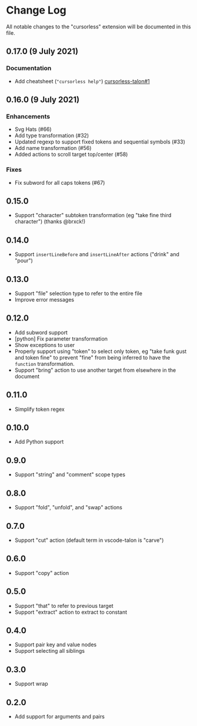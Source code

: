 # Change Log

All notable changes to the "cursorless" extension will be documented in this file.

## 0.17.0 (9 July 2021)
### Documentation
- Add cheatsheet (`"cursorless help"`) [cursorless-talon#1](https://github.com/pokey/cursorless-talon/pull/1)

## 0.16.0 (9 July 2021)

### Enhancements
- Svg Hats (#66)
- Add type transformation (#32)
- Updated regexp to support fixed tokens and sequential symbols (#33)
- Add name transformation (#56)
- Added actions to scroll target top/center (#58)

### Fixes
- Fix subword for all caps tokens (#67)

## 0.15.0
- Support "character" subtoken transformation (eg "take fine third character") (thanks @brxck!)

## 0.14.0

- Support `insertLineBefore` and `insertLineAfter` actions ("drink" and "pour")

## 0.13.0

- Support "file" selection type to refer to the entire file
- Improve error messages

## 0.12.0

- Add subword support
- [python] Fix parameter transformation
- Show exceptions to user
- Properly support using "token" to select only token, eg "take funk gust and
  token fine" to prevent "fine" from being inferred to have the `function`
  transformation.
- Support "bring" action to use another target from elsewhere in the document

## 0.11.0

- Simplify token regex

## 0.10.0

- Add Python support

## 0.9.0

- Support "string" and "comment" scope types

## 0.8.0

- Support "fold", "unfold", and "swap" actions

## 0.7.0

- Support "cut" action (default term in vscode-talon is "carve")

## 0.6.0

- Support "copy" action

## 0.5.0

- Support "that" to refer to previous target
- Support "extract" action to extract to constant

## 0.4.0

- Support pair key and value nodes
- Support selecting all siblings

## 0.3.0

- Support wrap

## 0.2.0

- Add support for arguments and pairs
